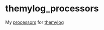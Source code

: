 themylog_processors
===================

My [processors](https://github.com/themylogin/themylog#processor) for [themylog](https://github.com/themylogin/themylog)
